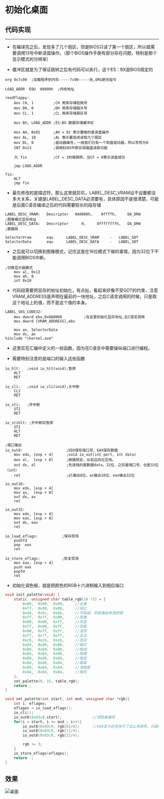 # 初始化桌面

## 代码实现

---

* 在编译完之后，发现多了几个扇区，但是BIOS只读了第一个扇区，所以就需要调用13号中断读盘操作。（那个BIOS操作手册有部分存在问题，特别是那个显示模式的分辨率）

* 缓冲区就是为了保证跳转之后有代码可以执行，这个ES：BX是BIOS规定的

```x86asm
org 0x7c00  ;加载程序到内存-----7c00-----处,ORG是伪指令

LOAD_ADDR  EQU  08000h  ;内核地址

readFloppy:
    mov CH, 1         ;CH 用来存储柱面号
    mov DH, 0         ;DH 用来存储磁头号
    mov CL, 1         ;CL 用来存储扇区号

    mov BX, LOAD_ADDR ;ES:BX 数据存储缓冲区

    mov AH, 0x02      ;AH = 02 表示要做的是读盘操作
    mov AL, 10        ;AL 表示要连续读取几个扇区
    mov DL, 0         ;驱动器编号，一般我们只有一个软盘驱动器，所以写死为0
    INT 0x13          ;调用BIOS中断实现磁盘读取功能

    JC fin            ;CF = 1时候跳转，当CF = 0表示读盘成功

    jmp LOAD_ADDR

fin:
    HLT
    jmp fin
```

* 最先修改的是描述符，那么这里就巨坑，LABEL_DESC_VRAM设不设置都没多大关系，关键是LABEL_DESC_DATA必须要有，具体原因不是很清楚，可能是后面C语言编译之后的代码需要较长的段存储

```x86asm
LABEL_DESC_VRAM:   Descriptor   0A0000h,    0ffffh,     DA_DRW         ;图像模式显存地址
LABEL_DESC_DATA:   Descriptor      0,     0ffffffffh,   DA_DRW         ;数据段

SelectorVram       equ      LABEL_DESC_VRAM     -   LABEL_GDT
SelectorData       equ      LABEL_DESC_DATA     -   LABEL_GDT
```

* 之后就可以切换到图像模式，记住这是在16位模式下做的事情，因为32位下不能调用BIOS中断。

```x86asm
;切换显示器模式
    mov al, 0x13
    mov ah, 0
    int 0x10
```

* 代码段需要把显存的地址初始化，有点扯，看起来好像不受GDT的约束，注意VRAM_ADDRESS是声明在最前的一块地址，之后C语言调用的时候，只是取这个地址上的值，而不是这个值的本身。

```x86asm
LABEL_SEG_CODE32:
    mov dword ebx,0x0A0000          ;在这里初始化显存地址,在C语言调用
    mov dword [VRAM_ADDRESS],ebx

    mov ax, SelectorData
    mov ds, ax
%include "ckernel.asm"
```

* 这里实在汇编中定义的一些函数，因为在C语言中需要操纵端口进行编程。

* 需要特别注意的是端口的输入这些函数

```x86asm
io_hlt:   ;void io_hlt(void);暂停
    HLT
    RET

io_cli:   ;void io_cli(void);关中断
    CLI
    RET

io_sti:   ;开中断
    STI
    RET

io_stihlt: ;开中断后暂停
    STI
    HLT
    RET

;端口输出
io_out8:                    ;EDX保存端口号，EAX保存数据
    mov edx, [esp + 4]      ;void io_out(int port, int data)
    mov al,  [esp + 8]      ;根据规定，从右边向左压栈，
    out dx, al              ;先进栈的是数据data，32位，之后是端口号，也是32位（int）
    ret                     ;al输出8位，ax输出16位，eax输出32位

io_out16:
    mov edx, [esp + 4]
    mov ax,  [esp + 8]
    out dx, ax
    ret

io_out32:
    mov edx, [esp + 4]
    mov eax, [esp + 8]
    out dx, eax
    ret

io_load_eflags:           ;保存现场
    pushfd
    pop  eax
    ret

io_store_eflags:          ;恢复现场
    mov eax, [esp + 4]
    push eax
    popfd
    ret
```

* 初始化调色板，就是把颜色的RGB十六进制输入到相应端口

```c
void init_palette(void) {
    static  unsigned char table_rgb[16 *3] = {
        0x00,  0x00,  0x00,     //全黑
        0xff,  0x00,  0x00,     //纯红
        0x44,  0x8c,  0xbb,     //不知道，但是看起来很舒服
        0xff,  0xff,  0x00,     //亮黄
        0x00,  0x00,  0xff,     //亮蓝
        0xff,  0x00,  0xff,     //亮紫
        0x00,  0xff,  0xff,     //浅亮
        0xff,  0xff,  0xff,     //全白
        0xc6,  0xc6,  0xc6,     //亮灰
        0x84,  0x00,  0x00,     //暗红
        0x00,  0x84,  0x00,     //暗绿
        0x84,  0x84,  0x00,     //暗黄
        0x00,  0x00,  0x84,     //暗蓝
        0x84,  0x00,  0x84,     //暗紫
        0x00,  0x84,  0x84,     //浅暗蓝
        0x84,  0x84,  0x84,     //暗灰
    };
    set_palette(0, 15, table_rgb);
    return ;
}

void set_palette(int start, int end, unsigned char *rgb){
    int i, eflages;
    eflages = io_load_eflags();
    io_cli();
    io_out8(0x03c8,start);              //调色板编号
    for(i = start; i <= end ; i++){
        io_out8(0x03c9, rgb[0]/4);      //VGA显卡还支持不了这么多颜色，只能4个一跳
        io_out8(0x03c9, rgb[1]/4);
        io_out8(0x03c9, rgb[2]/4);

        rgb += 3;
    }
    io_store_eflags(eflages);
    return  ;
}
```

## 效果

![桌面](https://gitee.com/YSXCC/MDImage/raw/master/img/20200211215355.png)
